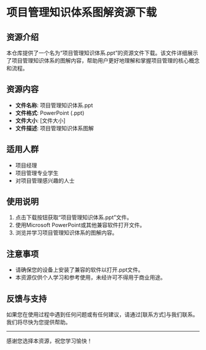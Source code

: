 # 项目管理知识体系图解资源下载

## 资源介绍

本仓库提供了一个名为“项目管理知识体系.ppt”的资源文件下载。该文件详细展示了项目管理知识体系的图解内容，帮助用户更好地理解和掌握项目管理的核心概念和流程。

## 资源内容

- **文件名称**: 项目管理知识体系.ppt
- **文件格式**: PowerPoint (.ppt)
- **文件大小**: [文件大小]
- **文件描述**: 项目管理知识体系图解

## 适用人群

- 项目经理
- 项目管理专业学生
- 对项目管理感兴趣的人士

## 使用说明

1. 点击下载按钮获取“项目管理知识体系.ppt”文件。
2. 使用Microsoft PowerPoint或其他兼容软件打开文件。
3. 浏览并学习项目管理知识体系的图解内容。

## 注意事项

- 请确保您的设备上安装了兼容的软件以打开.ppt文件。
- 本资源仅供个人学习和参考使用，未经许可不得用于商业用途。

## 反馈与支持

如果您在使用过程中遇到任何问题或有任何建议，请通过[联系方式]与我们联系。我们将尽快为您提供帮助。

---

感谢您选择本资源，祝您学习愉快！